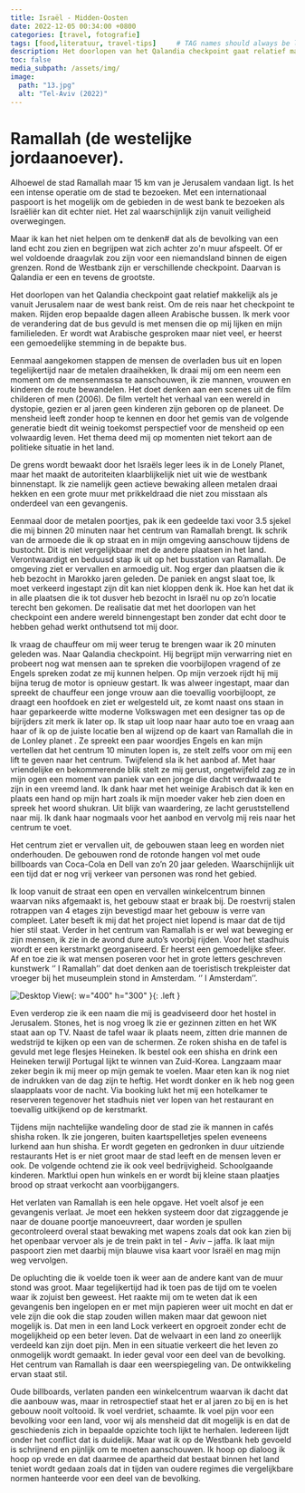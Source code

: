 ```yaml
---
title: Israël - Midden-Oosten
date: 2022-12-05 00:34:00 +0800
categories: [travel, fotografie]
tags: [food,literatuur, travel-tips]     # TAG names should always be lowercase
description: Het doorlopen van het Qalandia checkpoint gaat relatief makkelijk als je vanuit Jerusalem naar de west bank reist. Om de reis naar het checkpoint te maken. Rijden erop bepaalde dagen alleen Arabische bussen. Ik merk voor de verandering dat de bus gevuld is met mensen met wie ik veel uiterlijke kenmerken deel. 
toc: false
media_subpath: /assets/img/
image:
  path: "13.jpg"
  alt: "Tel-Aviv (2022)"
---
```


# Ramallah (de westelijke jordaanoever).			 
Alhoewel de stad Ramallah maar 15 km van je Jerusalem vandaan ligt. Is het een intense operatie om de stad te bezoeken. Met een internationaal paspoort is het mogelijk om de gebieden in de west bank te bezoeken als Israëliër kan dit echter niet. Het zal waarschijnlijk zijn vanuit veiligheid overwegingen.  

Maar ik kan het niet helpen om te denken#  dat als de bevolking van een land echt zou zien en begrijpen wat zich achter zo'n muur afspeelt. Of er wel voldoende draagvlak zou zijn voor een niemandsland binnen de eigen grenzen. Rond de Westbank zijn er verschillende checkpoint. Daarvan is Qalandia er een en tevens de grootste. 

Het doorlopen van het Qalandia checkpoint gaat relatief makkelijk als je vanuit Jerusalem naar de west bank reist. Om de reis naar het checkpoint te maken. Rijden erop bepaalde dagen alleen Arabische bussen. Ik merk voor de verandering dat de bus gevuld is met mensen die op mij lijken en mijn familieleden. Er wordt wat Arabische gesproken maar niet veel, er heerst een gemoedelijke stemming in de bepakte bus.  

Eenmaal aangekomen stappen de mensen de overladen bus uit en lopen tegelijkertijd naar de metalen draaihekken, Ik draai mij om een neem een moment om de mensenmassa te aanschouwen, ik zie mannen, vrouwen en kinderen de route bewandelen. Het doet denken aan een scenes uit de film childeren of men (2006).  De film vertelt het verhaal van een wereld in dystopie, gezien er al jaren geen kinderen zijn geboren op de planeet. De mensheid leeft zonder hoop te kennen en door het gemis van de volgende generatie biedt dit weinig toekomst perspectief voor de mensheid op een volwaardig leven. Het thema deed mij op momenten niet tekort aan de politieke situatie in het land.  

De grens wordt bewaakt door het Israëls leger lees ik in de Lonely Planet, maar het maakt de autoriteiten klaarblijkelijk niet uit wie de westbank binnenstapt. Ik zie namelijk geen actieve bewaking alleen metalen draai hekken en een grote muur met prikkeldraad die niet zou misstaan als onderdeel van een gevangenis.  

Eenmaal door de metalen poortjes, pak ik een gedeelde taxi voor 3.5 sjekel die mij binnen 20 minuten naar het centrum van Ramallah brengt. Ik schrik van de armoede die ik op straat en in mijn omgeving aanschouw tijdens de bustocht. Dit is niet vergelijkbaar met de andere plaatsen in het land. Verontwaardigt en beduusd stap ik uit op het busstation van Ramallah. De omgeving ziet er vervallen en armoedig uit. Nog erger dan plaatsen die ik heb bezocht in Marokko jaren geleden. De paniek en angst slaat toe, Ik moet verkeerd ingestapt zijn dit kan niet kloppen denk ik. Hoe kan het dat ik in alle plaatsen die ik tot dusver heb bezocht in Israël nu op zo’n locatie terecht ben gekomen. De realisatie dat met het doorlopen van het checkpoint een andere wereld binnengestapt ben zonder dat echt door te hebben gehad werkt onthutsend tot mij door.   

Ik vraag de chauffeur om mij weer terug te brengen waar ik 20 minuten geleden was. Naar Qalandia checkpoint. Hij begrijpt mijn verwarring niet en probeert nog wat mensen aan te spreken die voorbijlopen vragend of ze Engels spreken zodat ze mij kunnen helpen. Op mijn verzoek rijdt hij mij bijna terug de motor is opnieuw gestart. Ik was alweer ingestapt, maar dan spreekt de chauffeur een jonge vrouw aan die toevallig voorbijloopt, ze draagt een hoofdoek en ziet er welgesteld uit, ze komt naast ons staan in haar geparkeerde witte moderne Volkswagen met een designer tas op de bijrijders zit merk ik later op. Ik stap uit loop naar haar auto toe en vraag aan haar of ik op de juiste locatie ben al wijzend op de kaart van Ramallah die in de Lonley planet . Ze spreekt een paar woordjes Engels en kan mijn vertellen dat het centrum 10 minuten lopen is, ze stelt zelfs voor om mij een lift te geven naar het centrum. Twijfelend sla ik het aanbod af.  Met haar vriendelijke en bekommerende blik stelt ze mij gerust, ongetwijfeld zag ze in mijn ogen een moment van paniek van een jonge die dacht verdwaald te zijn in een vreemd land. Ik dank haar met het weinige Arabisch dat ik ken en plaats een hand op mijn hart zoals ik mijn moeder vaker heb zien doen en spreek het woord shukran. Uit blijk van waardering, ze lacht geruststellend naar mij. Ik dank haar nogmaals voor het aanbod en vervolg mij reis naar het centrum te voet.  

Het centrum ziet er vervallen uit, de gebouwen staan leeg en worden niet onderhouden. De gebouwen rond de rotonde hangen vol met oude billboards van Coca-Cola en Dell van zo’n 20 jaar geleden. Waarschijnlijk uit een tijd dat er nog vrij verkeer van personen was rond het gebied.  

Ik loop vanuit de straat een open en vervallen winkelcentrum binnen waarvan niks afgemaakt is, het gebouw staat er braak bij. De roestvrij stalen rotrappen van 4 etages zijn bevestigd maar het gebouw is verre van compleet. Later beseft ik mij dat het project niet lopend is maar dat de tijd hier stil staat. Verder in het centrum van Ramallah is er wel wat beweging er zijn mensen, ik zie in de avond dure auto’s voorbij rijden. Voor het stadhuis wordt er een kerstmarkt georganiseerd. Er heerst een gemoedelijke sfeer. Af en toe zie ik wat mensen poseren voor het in grote letters geschreven kunstwerk ‘’ I Ramallah’’ dat doet denken aan de toeristisch trekpleister dat vroeger bij het museumplein stond in Amsterdam. ‘’ I Amsterdam’’.  

![Desktop View](12.jpg){: w="400" h="300" }{: .left }

Even verderop zie ik een naam die mij is geadviseerd door het hostel in Jerusalem. Stones, het is nog vroeg Ik zie er gezinnen zitten en het WK staat aan op TV. Naast de tafel waar ik plaats neem, zitten drie mannen de wedstrijd te kijken op een van de schermen. Ze roken shisha en de tafel is gevuld met lege flesjes Heineken. Ik bestel ook een shisha en drink een Heineken terwijl Portugal lijkt te winnen van Zuid-Korea. Langzaam maar zeker begin ik mij meer op mijn gemak te voelen.  Maar eten kan ik nog niet de indrukken van de dag zijn te heftig. Het wordt donker en ik heb nog geen slaapplaats voor de nacht. Via booking lukt het mij een hotelkamer te reserveren tegenover het stadhuis niet ver lopen van het restaurant en toevallig uitkijkend op de kerstmarkt.  

Tijdens mijn nachtelijke wandeling door de stad zie ik mannen in cafés shisha roken. Ik zie jongeren, buiten kaartspelletjes spelen eveneens lurkend aan hun shisha. Er wordt gegeten en gedronken in duur uitziende restaurants Het is er niet groot maar de stad leeft en de mensen leven er ook. De volgende ochtend zie ik ook veel bedrijvigheid. Schoolgaande kinderen.  Marktlui open hun winkels en er wordt bij kleine staan plaatjes brood op straat verkocht aan voorbijgangers.  

Het verlaten van Ramallah is een hele opgave. Het voelt alsof je een gevangenis verlaat.  Je moet een hekken systeem door dat zigzaggende je naar de douane poortje manoeuvreert, daar worden je spullen gecontroleerd overal staat bewaking met wapens zoals dat ook kan zien bij het openbaar vervoer als je de trein pakt in tel - Aviv – jaffa. Ik laat mijn paspoort zien met daarbij mijn blauwe visa kaart voor Israël en mag mijn weg vervolgen.   

De opluchting die ik voelde toen ik weer aan de andere kant van de muur stond was groot. Maar tegelijkertijd had ik toen pas de tijd om te voelen waar ik zojuist ben geweest. Het raakte mij om te weten dat ik een gevangenis ben ingelopen en er met mijn papieren weer uit mocht en dat er vele zijn die ook die stap zouden willen maken maar dat gewoon niet mogelijk is. Dat men in een land Lock verkeert en opgroeit zonder echt de mogelijkheid op een beter leven.  Dat de welvaart in een land zo oneerlijk verdeeld kan zijn doet pijn. Men in een situatie verkeert die het leven zo onmogelijk wordt gemaakt. In ieder geval voor een deel van de bevolking. Het centrum van Ramallah is daar een weerspiegeling van. De ontwikkeling ervan staat stil.  

Oude billboards, verlaten panden een winkelcentrum waarvan ik dacht dat die aanbouw was, maar in retrospectief staat het er al jaren zo bij en is het gebouw nooit voltooid. Ik voel verdriet, schaamte. Ik voel pijn voor een bevolking voor een land, voor wij als mensheid dat dit mogelijk is en dat de geschiedenis zich in bepaalde opzichte toch lijkt te herhalen. Iedereen lijdt onder het conflict dat is duidelijk.  Maar wat ik op de Westbank heb gevoeld is schrijnend en pijnlijk om te moeten aanschouwen. Ik hoop op dialoog ik hoop op vrede en dat daarmee de apartheid dat bestaat binnen het land teniet wordt gedaan zoals dat in tijden van oudere regimes die vergelijkbare normen hanteerde voor een deel van de bevolking. 